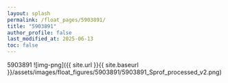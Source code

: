 ```yaml
---
layout: splash
permalink: /float_pages/5903891/
title: "5903891"
author_profile: false
last_modified_at: 2025-06-13
toc: false
---
```

 
5903891
![img-png]({{ site.url }}{{ site.baseurl }}/assets/images/float_figures/5903891/5903891_Sprof_processed_v2.png)